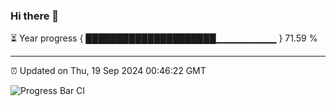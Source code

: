 ### Hi there 👋

⏳ Year progress { █████████████████████▁▁▁▁▁▁▁▁▁ } 71.59 %

---

⏰ Updated on Thu, 19 Sep 2024 00:46:22 GMT

![Progress Bar CI](https://github.com/Shyam-Makwana/GitHub-Actions-Demo/workflows/Progress%20Bar%20CI/badge.svg)

